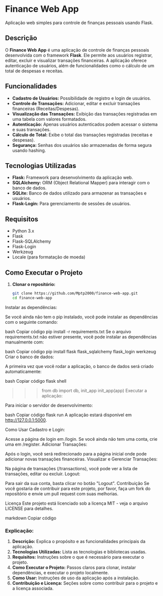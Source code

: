 

# Finance Web App

Aplicação web simples para controle de finanças pessoais usando Flask.

## Descrição

O **Finance Web App** é uma aplicação de controle de finanças pessoais desenvolvida com o framework **Flask**. Ele permite aos usuários registrar, editar, excluir e visualizar transações financeiras. A aplicação oferece autenticação de usuários, além de funcionalidades como o cálculo de um total de despesas e receitas.

## Funcionalidades

- **Cadastro de Usuários:** Possibilidade de registro e login de usuários.
- **Controle de Transações:** Adicionar, editar e excluir transações financeiras (Receitas/Despesas).
- **Visualização das Transações:** Exibição das transações registradas em uma tabela com valores formatados.
- **Autenticação:** Apenas usuários autenticados podem acessar o sistema e suas transações.
- **Cálculo de Total:** Exibe o total das transações registradas (receitas e despesas).
- **Segurança:** Senhas dos usuários são armazenadas de forma segura usando hashing.

## Tecnologias Utilizadas

- **Flask:** Framework para desenvolvimento da aplicação web.
- **SQLAlchemy:** ORM (Object Relational Mapper) para interagir com o banco de dados.
- **SQLite:** Banco de dados utilizado para armazenar as transações e usuários.
- **Flask-Login:** Para gerenciamento de sessões de usuários.

## Requisitos

- Python 3.x
- Flask
- Flask-SQLAlchemy
- Flask-Login
- Werkzeug
- Locale (para formatação de moeda)

## Como Executar o Projeto

1. **Clonar o repositório:**

   ```bash
   git clone https://github.com/Mptp2000/finance-web-app.git
   cd finance-web-app
Instalar as dependências:

Se você ainda não tem o pip instalado, você pode instalar as dependências com o seguinte comando:

bash
Copiar código
pip install -r requirements.txt
Se o arquivo requirements.txt não estiver presente, você pode instalar as dependências manualmente com:

bash
Copiar código
pip install flask flask_sqlalchemy flask_login werkzeug
Criar o banco de dados:

A primeira vez que você rodar a aplicação, o banco de dados será criado automaticamente:

bash
Copiar código
flask shell
>>> from db import db, init_app
>>> init_app(app)
Executar a aplicação:

Para iniciar o servidor de desenvolvimento:

bash
Copiar código
flask run
A aplicação estará disponível em http://127.0.0.1:5000.

Como Usar
Cadastro e Login:

Acesse a página de login em /login.
Se você ainda não tem uma conta, crie uma em /register.
Adicionar Transações:

Após o login, você será redirecionado para a página inicial onde pode adicionar novas transações financeiras.
Visualizar e Gerenciar Transações:

Na página de transações (/transactions), você pode ver a lista de transações, editar ou excluir.
Logout:

Para sair da sua conta, basta clicar no botão "Logout".
Contribuição
Se você gostaria de contribuir para este projeto, por favor, faça um fork do repositório e envie um pull request com suas melhorias.

Licença
Este projeto está licenciado sob a licença MIT - veja o arquivo LICENSE para detalhes.

markdown
Copiar código

### Explicação:

1. **Descrição:** Explica o propósito e as funcionalidades principais da aplicação.
2. **Tecnologias Utilizadas:** Lista as tecnologias e bibliotecas usadas.
3. **Requisitos:** Instruções sobre o que é necessário para executar o projeto.
4. **Como Executar o Projeto:** Passos claros para clonar, instalar dependências, e executar o projeto localmente.
5. **Como Usar:** Instruções de uso da aplicação após a instalação.
6. **Contribuição e Licença:** Seções sobre como contribuir para o projeto e a licença associada.






